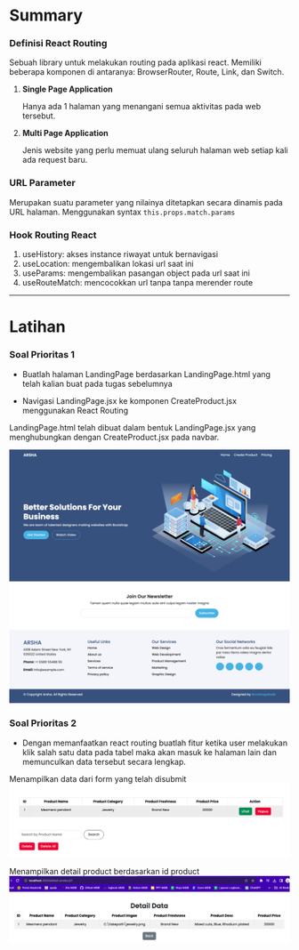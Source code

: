 # Summary

### Definisi React Routing

Sebuah library untuk melakukan routing pada aplikasi react. Memiliki beberapa komponen di antaranya: BrowserRouter, Route, Link, dan Switch.

1. **Single Page Application**

   Hanya ada 1 halaman yang menangani semua aktivitas pada web tersebut.

2. **Multi Page Application**

   Jenis website yang perlu memuat ulang seluruh halaman web setiap kali ada request baru.

### URL Parameter

Merupakan suatu parameter yang nilainya ditetapkan secara dinamis pada URL halaman. Menggunakan syntax `this.props.match.params`

### Hook Routing React

1. useHistory: akses instance riwayat untuk bernavigasi
2. useLocation: mengembalikan lokasi url saat ini
3. useParams: mengembalikan pasangan object pada url saat ini
4. useRouteMatch: mencocokkan url tanpa tanpa merender route

---

# Latihan

### Soal Prioritas 1

- Buatlah halaman LandingPage berdasarkan LandingPage.html yang telah kalian buat pada tugas sebelumnya

- Navigasi LandingPage.jsx ke komponen CreateProduct.jsx menggunakan React Routing

LandingPage.html telah dibuat dalam bentuk LandingPage.jsx yang menghubungkan dengan CreateProduct.jsx pada navbar.

![landing-page](./screenshots/landing-page.png)

### Soal Prioritas 2

- Dengan memanfaatkan react routing buatlah fitur ketika user melakukan klik salah satu data pada tabel maka akan masuk ke halaman lain dan memunculkan data tersebut secara lengkap.

Menampilkan data dari form yang telah disubmit
![table-list](./screenshots/table-product.png)

Menampilkan detail product berdasarkan id product
![table-detail](./screenshots/table-detail-product.png)
